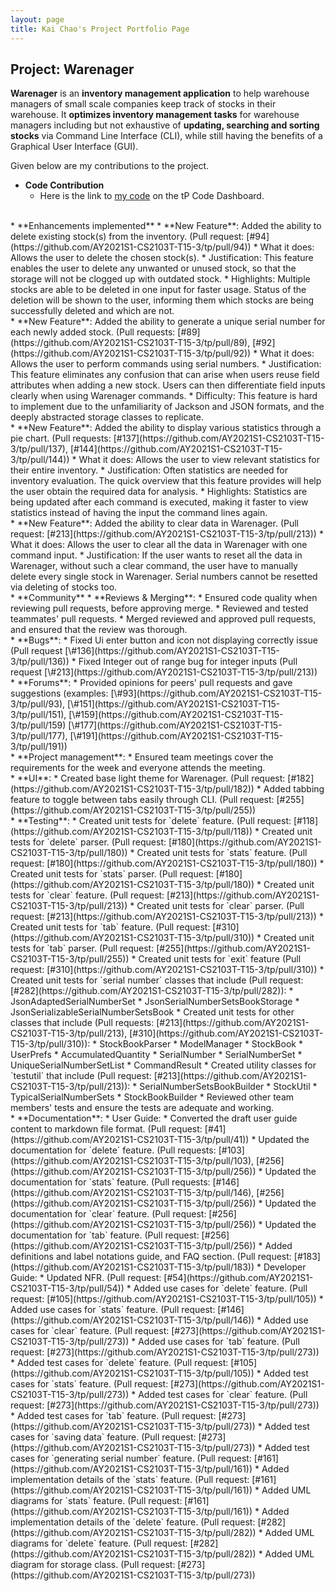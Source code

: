 ```yaml
---
layout: page
title: Kai Chao's Project Portfolio Page
---
```


## Project: Warenager

**Warenager** is an **inventory management application** to help warehouse managers
of small scale companies keep track of stocks in their warehouse.
It **optimizes inventory management tasks** for warehouse managers including but not
exhaustive of **updating, searching and sorting stocks** via Command Line Interface (CLI),
while still having the benefits of a Graphical User Interface (GUI).

Given below are my contributions to the project.

* **Code Contribution**
  * Here is the link to [my code](https://nus-cs2103-ay2021s1.github.io/tp-dashboard/#breakdown=true&search=kc-98&sort=groupTitle&sortWithin=title&since=2020-08-14&timeframe=commit&mergegroup=&groupSelect=groupByRepos&checkedFileTypes=docs~functional-code~test-code~other)
  on the tP Code Dashboard.
<br>
* **Enhancements implemented**
    * **New Feature**: Added the ability to delete existing stock(s) from the inventory.
    (Pull request: [#94](https://github.com/AY2021S1-CS2103T-T15-3/tp/pull/94))
      * What it does: Allows the user to delete the chosen stock(s).
      * Justification: This feature enables the user to delete any unwanted or unused stock, so that
        the storage will not be clogged up with outdated stock.
      * Highlights: Multiple stocks are able to be deleted in one input for faster usage. Status of the deletion will be
        shown to the user, informing them which stocks are being successfully deleted and which are not.
   <br>
    * **New Feature**: Added the ability to generate a unique serial number for each newly added stock.
     (Pull requests: [#89](https://github.com/AY2021S1-CS2103T-T15-3/tp/pull/89),
                     [#92](https://github.com/AY2021S1-CS2103T-T15-3/tp/pull/92)) 
      * What it does: Allows the user to perform commands using serial numbers.
      * Justification: This feature eliminates any confusion that can arise when users reuse field attributes when
       adding a new stock. Users can then differentiate field inputs clearly when using Warenager commands.
      * Difficulty: This feature is hard to implement due to the unfamiliarity of Jackson and JSON formats, and the
        deeply abstracted storage classes to replicate. 
    <br>
    * **New Feature**: Added the ability to display various statistics through a pie chart.
        (Pull requests: [#137](https://github.com/AY2021S1-CS2103T-T15-3/tp/pull/137),
                        [#144](https://github.com/AY2021S1-CS2103T-T15-3/tp/pull/144))
      * What it does: Allows the user to view relevant statistics for their entire inventory.
      * Justification: Often statistics are needed for inventory evaluation. The quick overview that this feature
        provides will help the user obtain the required data for analysis.
      * Highlights: Statistics are being updated after each command is executed, making it faster to view
        statistics instead of having the input the command lines again.
    <br>   
    * **New Feature**: Added the ability to clear data in Warenager.
        (Pull request: [#213](https://github.com/AY2021S1-CS2103T-T15-3/tp/pull/213))
      * What it does: Allows the user to clear all the data in Warenager with one command input.
      * Justification: If the user wants to reset all the data in Warenager, without such a clear command,
        the user have to manually delete every single stock in Warenager. Serial numbers cannot be resetted via
        deleting of stocks too.
<br>
* **Community**
    * **Reviews & Merging**:
      * Ensured code quality when reviewing pull requests, before approving merge.
      * Reviewed and tested teammates' pull requests.
      * Merged reviewed and approved pull requests, and ensured that the review was thorough.
    <br>  
    * **Bugs**:
      * Fixed Ui enter button and icon not displaying correctly issue (Pull request [\#136](https://github.com/AY2021S1-CS2103T-T15-3/tp/pull/136))
      * Fixed Integer out of range bug for integer inputs (Pull request [\#213](https://github.com/AY2021S1-CS2103T-T15-3/tp/pull/213))
    <br>
    * **Forums**:
      * Provided opinions for peers' pull requests and gave suggestions (examples: [\#93](https://github.com/AY2021S1-CS2103T-T15-3/tp/pull/93),
                                                                                   [\#151](https://github.com/AY2021S1-CS2103T-T15-3/tp/pull/151),
                                                                                   [\#159](https://github.com/AY2021S1-CS2103T-T15-3/tp/pull/159)
                                                                                   [\#177](https://github.com/AY2021S1-CS2103T-T15-3/tp/pull/177),
                                                                                   [\#191](https://github.com/AY2021S1-CS2103T-T15-3/tp/pull/191))
    <br>                                                                               
    * **Project management**:
      * Ensured team meetings cover the requirements for the week and everyone attends the meeting.
<br> 
* **UI**: 
  * Created base light theme for Warenager. (Pull request: [#182](https://github.com/AY2021S1-CS2103T-T15-3/tp/pull/182))
  * Added tabbing feature to toggle between tabs easily through CLI. (Pull request: [#255](https://github.com/AY2021S1-CS2103T-T15-3/tp/pull/255))
<br>  
* **Testing**:
  * Created unit tests for `delete` feature. (Pull request: [#118](https://github.com/AY2021S1-CS2103T-T15-3/tp/pull/118))
  * Created unit tests for `delete` parser. (Pull request: [#180](https://github.com/AY2021S1-CS2103T-T15-3/tp/pull/180))
  * Created unit tests for `stats` feature. (Pull request: [#180](https://github.com/AY2021S1-CS2103T-T15-3/tp/pull/180))
  * Created unit tests for `stats` parser. (Pull request: [#180](https://github.com/AY2021S1-CS2103T-T15-3/tp/pull/180))
  * Created unit tests for `clear` feature. (Pull request: [#213](https://github.com/AY2021S1-CS2103T-T15-3/tp/pull/213))
  * Created unit tests for `clear` parser. (Pull request: [#213](https://github.com/AY2021S1-CS2103T-T15-3/tp/pull/213))
  * Created unit tests for `tab` feature. (Pull request: [#310](https://github.com/AY2021S1-CS2103T-T15-3/tp/pull/310))
  * Created unit tests for `tab` parser. (Pull request: [#255](https://github.com/AY2021S1-CS2103T-T15-3/tp/pull/255))
  * Created unit tests for `exit` feature (Pull request: [#310](https://github.com/AY2021S1-CS2103T-T15-3/tp/pull/310))
  * Created unit tests for `serial number` classes that include (Pull request: [#282](https://github.com/AY2021S1-CS2103T-T15-3/tp/pull/282)):
    * JsonAdaptedSerialNumberSet
    * JsonSerialNumberSetsBookStorage
    * JsonSerializableSerialNumberSetsBook
  * Created unit tests for other classes that include (Pull requests: [#213](https://github.com/AY2021S1-CS2103T-T15-3/tp/pull/213),
                                                                      [#310](https://github.com/AY2021S1-CS2103T-T15-3/tp/pull/310)):
    * StockBookParser
    * ModelManager
    * StockBook
    * UserPrefs
    * AccumulatedQuantity
    * SerialNumber
    * SerialNumberSet
    * UniqueSerialNumberSetList
    * CommandResult
  * Created utility classes for `testutil` that include (Pull request: [#213](https://github.com/AY2021S1-CS2103T-T15-3/tp/pull/213)):
    * SerialNumberSetsBookBuilder
    * StockUtil
    * TypicalSerialNumberSets
    * StockBookBuilder
  * Reviewed other team members' tests and ensure the tests are adequate and working.  
<br>
* **Documentation**:
  * User Guide:
    * Converted the draft user guide content to markdown file format. (Pull request: [#41](https://github.com/AY2021S1-CS2103T-T15-3/tp/pull/41))
    * Updated the documentation for `delete` feature. (Pull requests: [#103](https://github.com/AY2021S1-CS2103T-T15-3/tp/pull/103),
                                                                      [#256](https://github.com/AY2021S1-CS2103T-T15-3/tp/pull/256))
    * Updated the documentation for `stats` feature. (Pull requests: [#146](https://github.com/AY2021S1-CS2103T-T15-3/tp/pull/146),
                                                                     [#256](https://github.com/AY2021S1-CS2103T-T15-3/tp/pull/256))
    * Updated the documentation for `clear` feature. (Pull request: [#256](https://github.com/AY2021S1-CS2103T-T15-3/tp/pull/256))
    * Updated the documentation for `tab` feature. (Pull request: [#256](https://github.com/AY2021S1-CS2103T-T15-3/tp/pull/256))
    * Added definitions and label notations guide, and FAQ section. (Pull request: [#183](https://github.com/AY2021S1-CS2103T-T15-3/tp/pull/183))
  * Developer Guide:
    * Updated NFR. (Pull request: [#54](https://github.com/AY2021S1-CS2103T-T15-3/tp/pull/54))
    * Added use cases for `delete` feature. (Pull request: [#105](https://github.com/AY2021S1-CS2103T-T15-3/tp/pull/105))
    * Added use cases for `stats` feature. (Pull request: [#146](https://github.com/AY2021S1-CS2103T-T15-3/tp/pull/146))
    * Added use cases for `clear` feature. (Pull request: [#273](https://github.com/AY2021S1-CS2103T-T15-3/tp/pull/273))
    * Added use cases for `tab` feature. (Pull request: [#273](https://github.com/AY2021S1-CS2103T-T15-3/tp/pull/273))
    * Added test cases for `delete` feature. (Pull request: [#105](https://github.com/AY2021S1-CS2103T-T15-3/tp/pull/105))
    * Added test cases for `stats` feature. (Pull request: [#273](https://github.com/AY2021S1-CS2103T-T15-3/tp/pull/273))
    * Added test cases for `clear` feature. (Pull request: [#273](https://github.com/AY2021S1-CS2103T-T15-3/tp/pull/273))
    * Added test cases for `tab` feature. (Pull request: [#273](https://github.com/AY2021S1-CS2103T-T15-3/tp/pull/273))
    * Added test cases for `saving data` feature. (Pull request: [#273](https://github.com/AY2021S1-CS2103T-T15-3/tp/pull/273))
    * Added test cases for `generating serial number` feature. (Pull request: [#161](https://github.com/AY2021S1-CS2103T-T15-3/tp/pull/161))
    * Added implementation details of the `stats` feature. (Pull request: [#161](https://github.com/AY2021S1-CS2103T-T15-3/tp/pull/161))
    * Added UML diagrams for `stats` feature. (Pull request: [#161](https://github.com/AY2021S1-CS2103T-T15-3/tp/pull/161))
    * Added implementation details of the `delete` feature. (Pull request: [#282](https://github.com/AY2021S1-CS2103T-T15-3/tp/pull/282))
    * Added UML diagrams for `delete` feature. (Pull request: [#282](https://github.com/AY2021S1-CS2103T-T15-3/tp/pull/282))
    * Added UML diagram for storage class. (Pull request: [#273](https://github.com/AY2021S1-CS2103T-T15-3/tp/pull/273))

